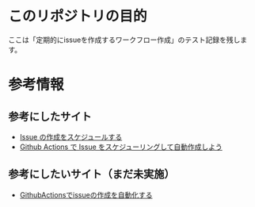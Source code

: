 # このリポジトリの目的
ここは「定期的にissueを作成するワークフロー作成」のテスト記録を残します。

# 参考情報
## 参考にしたサイト
- [Issue の作成をスケジュールする](https://docs.github.com/ja/actions/managing-issues-and-pull-requests/scheduling-issue-creation)
- [Github Actions で Issue をスケジューリングして自動作成しよう](https://qiita.com/yum_fishing/items/fd62dead30f92e24cdae)

## 参考にしたいサイト（まだ未実施）
- [GithubActionsでissueの作成を自動化する](https://zenn.dev/kanoe/articles/10c3e783671ae5)